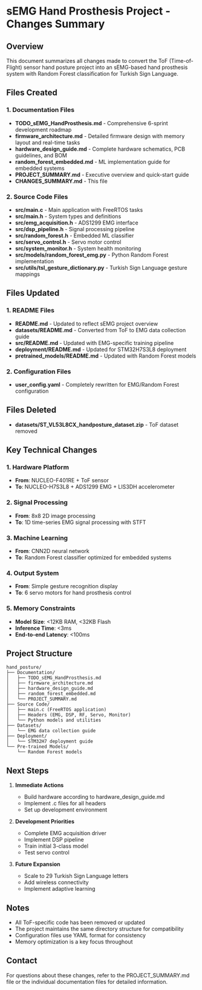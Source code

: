 # sEMG Hand Prosthesis Project - Changes Summary

## Overview
This document summarizes all changes made to convert the ToF (Time-of-Flight) sensor hand posture project into an sEMG-based hand prosthesis system with Random Forest classification for Turkish Sign Language.

## Files Created

### 1. Documentation Files
- **TODO_sEMG_HandProsthesis.md** - Comprehensive 6-sprint development roadmap
- **firmware_architecture.md** - Detailed firmware design with memory layout and real-time tasks
- **hardware_design_guide.md** - Complete hardware schematics, PCB guidelines, and BOM
- **random_forest_embedded.md** - ML implementation guide for embedded systems
- **PROJECT_SUMMARY.md** - Executive overview and quick-start guide
- **CHANGES_SUMMARY.md** - This file

### 2. Source Code Files
- **src/main.c** - Main application with FreeRTOS tasks
- **src/main.h** - System types and definitions
- **src/emg_acquisition.h** - ADS1299 EMG interface
- **src/dsp_pipeline.h** - Signal processing pipeline
- **src/random_forest.h** - Embedded ML classifier
- **src/servo_control.h** - Servo motor control
- **src/system_monitor.h** - System health monitoring
- **src/models/random_forest_emg.py** - Python Random Forest implementation
- **src/utils/tsl_gesture_dictionary.py** - Turkish Sign Language gesture mappings

## Files Updated

### 1. README Files
- **README.md** - Updated to reflect sEMG project overview
- **datasets/README.md** - Converted from ToF to EMG data collection guide
- **src/README.md** - Updated with EMG-specific training pipeline
- **deployment/README.md** - Updated for STM32H7S3L8 deployment
- **pretrained_models/README.md** - Updated with Random Forest models

### 2. Configuration Files
- **user_config.yaml** - Completely rewritten for EMG/Random Forest configuration

## Files Deleted
- **datasets/ST_VL53L8CX_handposture_dataset.zip** - ToF dataset removed

## Key Technical Changes

### 1. Hardware Platform
- **From**: NUCLEO-F401RE + ToF sensor
- **To**: NUCLEO-H7S3L8 + ADS1299 EMG + LIS3DH accelerometer

### 2. Signal Processing
- **From**: 8x8 2D image processing
- **To**: 1D time-series EMG signal processing with STFT

### 3. Machine Learning
- **From**: CNN2D neural network
- **To**: Random Forest classifier optimized for embedded systems

### 4. Output System
- **From**: Simple gesture recognition display
- **To**: 6 servo motors for hand prosthesis control

### 5. Memory Constraints
- **Model Size**: <12KB RAM, <32KB Flash
- **Inference Time**: <3ms
- **End-to-end Latency**: <100ms

## Project Structure
```
hand_posture/
├── Documentation/
│   ├── TODO_sEMG_HandProsthesis.md
│   ├── firmware_architecture.md
│   ├── hardware_design_guide.md
│   ├── random_forest_embedded.md
│   └── PROJECT_SUMMARY.md
├── Source Code/
│   ├── main.c (FreeRTOS application)
│   ├── Headers (EMG, DSP, RF, Servo, Monitor)
│   └── Python models and utilities
├── Datasets/
│   └── EMG data collection guide
├── Deployment/
│   └── STM32H7 deployment guide
└── Pre-trained Models/
    └── Random Forest models
```

## Next Steps

1. **Immediate Actions**
   - Build hardware according to hardware_design_guide.md
   - Implement .c files for all headers
   - Set up development environment

2. **Development Priorities**
   - Complete EMG acquisition driver
   - Implement DSP pipeline
   - Train initial 3-class model
   - Test servo control

3. **Future Expansion**
   - Scale to 29 Turkish Sign Language letters
   - Add wireless connectivity
   - Implement adaptive learning

## Notes

- All ToF-specific code has been removed or updated
- The project maintains the same directory structure for compatibility
- Configuration files use YAML format for consistency
- Memory optimization is a key focus throughout

## Contact

For questions about these changes, refer to the PROJECT_SUMMARY.md file or the individual documentation files for detailed information.